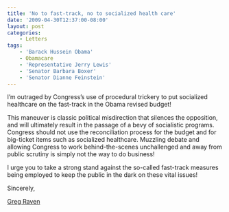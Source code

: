 ```yaml
---
title: 'No to fast-track, no to socialized health care'
date: '2009-04-30T12:37:00-08:00'
layout: post
categories:
    - Letters
tags:
    - 'Barack Hussein Obama'
    - Obamacare
    - 'Representative Jerry Lewis'
    - 'Senator Barbara Boxer'
    - 'Senator Dianne Feinstein'
---
```


I’m outraged by Congress’s use of procedural trickery to put socialized healthcare on the fast-track in the Obama revised budget!  
  
This maneuver is classic political misdirection that silences the opposition, and will ultimately result in the passage of a bevy of socialistic programs. Congress should not use the reconciliation process for the budget and for big-ticket items such as socialized healthcare. Muzzling debate and allowing Congress to work behind-the-scenes unchallenged and away from public scrutiny is simply not the way to do business!

I urge you to take a strong stand against the so-called fast-track measures being employed to keep the public in the dark on these vital issues!

Sincerely,

[Greg Raven](https://www.gregraven.org/)